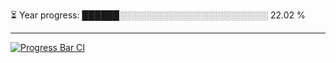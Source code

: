 
⏳ Year progress: ██████░░░░░░░░░░░░░░░░░░░░░░░░ 22.02 %

---

[![Progress Bar CI](https://github.com/thatoranzhevyy/thatoranzhevyy/actions/workflows/node.js.yml/badge.svg)](https://github.com/thatoranzhevyy/thatoranzhevyy/actions/workflows/node.js.yml)

